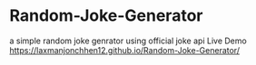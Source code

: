 # Random-Joke-Generator
a simple random joke genrator using official joke api
Live Demo
https://laxmanjonchhen12.github.io/Random-Joke-Generator/
